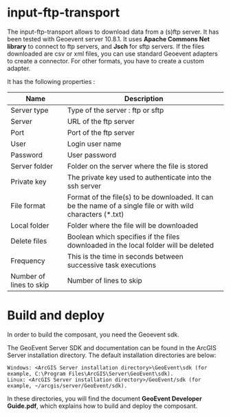 # input-ftp-transport

The input-ftp-transport allows to download data from a (s)ftp server. It has been tested with Geoevent server 10.8.1.
It uses **Apache Commons Net library** to connect to ftp servers, and **Jsch** for sftp servers.
If the files downloaded are csv or xml files, you can use standard Geoevent adapters to create a connector. For other formats, you have to create a custom adapter.

It has the following properties :

| Name | Description |
| ------ | ------ |
| Server type | Type of the server : ftp or sftp |
| Server | URL of the ftp server |
| Port | Port of the ftp server |
| User | Login user name |
| Password | User password |
| Server folder | Folder on the server where the file is stored |
| Private key | The private key used to authenticate into the ssh server |
| File format | Format of the file(s) to be downloaded. It can be the name of a single file or with wild characters (*.txt) |
| Local folder | Folder where the file will be downloaded |
| Delete files | Boolean which specifies if the files downloaded in the local folder will be deleted |
| Frequency | This is the time in seconds between successive task executions |
| Number of lines to skip | Number of lines to skip |

# Build and deploy

In order to build the composant, you need the Geoevent sdk.

The GeoEvent Server SDK and documentation can be found in the ArcGIS Server installation directory. The default installation directories are below:

    Windows: <ArcGIS Server installation directory>\GeoEvent\sdk (for example, C:\Program Files\ArcGIS\Server\GeoEvent\sdk).
    Linux: <ArcGIS Server installation directory>/GeoEvent/sdk (for example, ~/arcgis/server/GeoEvent/sdk).

In these directories, you will find the document **GeoEvent Developer Guide.pdf**, which explains how to build and deploy the composant.